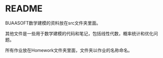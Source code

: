 # README

BUAASOFT数学建模的资料放在src文件夹里面。

其他文件是一些用于数学建模的代码和笔记，包括线性代数，概率统计和优化问题。

所有作业放在Homework文件夹里面，文件夹以作业的名称命名。
